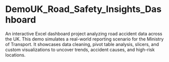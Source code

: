 # DemoUK_Road_Safety_Insights_Dashboard
An interactive Excel dashboard project analyzing road accident data across the UK. This demo simulates a real-world reporting scenario for the Ministry of Transport. It showcases data cleaning, pivot table analysis, slicers, and custom visualizations to uncover trends, accident causes, and high-risk locations.
